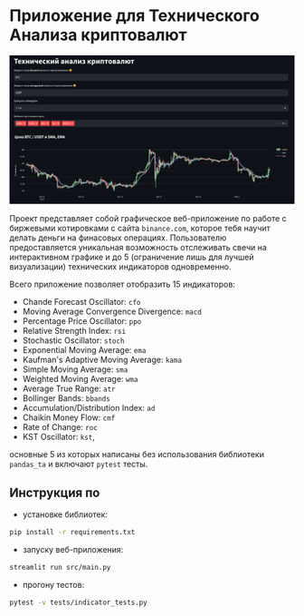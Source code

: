 # Приложение для Технического Анализа криптовалют

<div style="text-align: center;">

![Пример](images/example.png)

</div>

Проект представляет собой графическое веб-приложение по работе с биржевыми котировками c сайта `binance.com`, которое тебя научит делать деньги на финасовых операциях. Пользователю предоставляется уникальная возможность отслеживать свечи на интерактивном графике и до 5 (ограничение лишь для лучшей визуализации) технических индикаторов одновременно. 

Всего приложение позволяет отобразить 15 индикаторов: 

* Chande Forecast Oscillator: `cfo`
* Moving Average Convergence Divergence: `macd`
* Percentage Price Oscillator: `ppo`
* Relative Strength Index: `rsi`
* Stochastic Oscillator: `stoch`
* Exponential Moving Average: `ema`
* Kaufman's Adaptive Moving Average: `kama`
* Simple Moving Average: `sma`
* Weighted Moving Average: `wma`
* Average True Range: `atr`
* Bollinger Bands: `bbands`
* Accumulation/Distribution Index: `ad`
* Chaikin Money Flow: `cmf`
* Rate of Change: `roc`
* KST Oscillator: `kst`,

основные 5 из которых написаны без использования библиотеки `pandas_ta` и включают `pytest` тесты.

## Инструкция по

* установке библиотек:
```sh
pip install -r requirements.txt
```
* запуску веб-приложения:
```sh
streamlit run src/main.py
```
* прогону тестов:
```sh
pytest -v tests/indicator_tests.py
```

